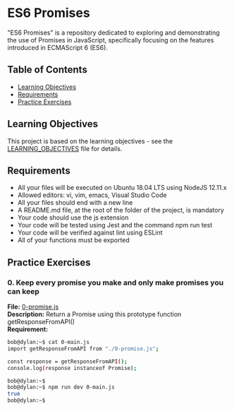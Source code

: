 # ES6 Promises

"ES6 Promises" is a repository dedicated to exploring and demonstrating the use of Promises in JavaScript, specifically focusing on the features introduced in ECMAScript 6 (ES6). 

## Table of Contents

- [Learning Objectives](#learning-objectives)
- [Requirements](#requirements)
- [Practice Exercises](#practice-exercises)

## Learning Objectives

This project is based on the learning objectives - see the [LEARNING_OBJECTIVES](https://github.com/Goaty-yagi/holbertonschool-web_back_end/blob/main/ES6_promise/LEARNING_OBJECTIVES.md) file for details.

## Requirements

- All your files will be executed on Ubuntu 18.04 LTS using NodeJS 12.11.x
- Allowed editors: vi, vim, emacs, Visual Studio Code
- All your files should end with a new line
- A README.md file, at the root of the folder of the project, is mandatory
- Your code should use the js extension
- Your code will be tested using Jest and the command npm run test
- Your code will be verified against lint using ESLint
- All of your functions must be exported

## Practice Exercises

### 0. Keep every promise you make and only make promises you can keep

**File:** [0-promise.js](https://github.com/Goaty-yagi/holbertonschool-web_back_end/blob/main/ES6_promise/0-promise.js)<br>
**Description:** Return a Promise using this prototype function getResponseFromAPI()<br>
**Requirement:** <br>
```bash
bob@dylan:~$ cat 0-main.js
import getResponseFromAPI from "./0-promise.js";

const response = getResponseFromAPI();
console.log(response instanceof Promise);

bob@dylan:~$ 
bob@dylan:~$ npm run dev 0-main.js 
true
bob@dylan:~$ 
```
